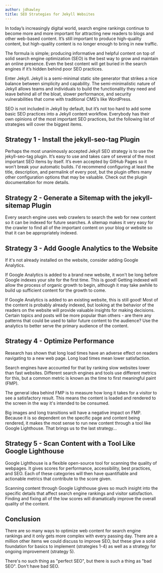 ```yaml
---
author: jdhawley
title: SEO Strategies for Jekyll Websites
---
```


In today’s increasingly digital world, search engine rankings continue to become more and more important for attracting new readers to blogs and other web-based content. It’s still important to produce high-quality content, but high-quality content is no longer enough to bring in new traffic.

The formula is simple; producing informative and helpful content on top of solid search engine optimization (SEO) is the best way to grow and maintain an online presence. Even the best content will get buried in the search engines if it’s hidden behind poor SEO practices.

Enter Jekyll. Jekyll is a semi-minimal static site generator that strikes a nice balance between simplicity and capability. The semi-minimalistic nature of Jekyll allows teams and individuals to build the functionality they need and leave behind all of the bloat, slower performance, and security vulnerabilities that come with traditional CMS’s like WordPress.

SEO is not included in Jekyll by default, but it’s not too hard to add some basic SEO practices into a Jekyll content workflow. Everybody has their own opinions of the most important SEO practices, but the following list of strategies will cover the biggest items.

## Strategy 1 - Install the jekyll-seo-tag Plugin

Perhaps the most unanimously accepted Jekyll SEO strategy is to use the jekyll-seo-tag plugin. It’s easy to use and takes care of several of the most important SEO items by itself. It’s even accepted by GitHub Pages so it won’t break your automatic builds. I'd recommend configuring at least the title, description, and permalink of every post, but the plugin offers many other configuration options that may be valuable. Check out the plugin documentation for more details.

## Strategy 2 - Generate a Sitemap with the jekyll-sitemap Plugin

Every search engine uses web crawlers to search the web for new content so it can be indexed for future searches. A sitemap makes it very easy for the crawler to find all of the important content on your blog or website so that it can be appropriately indexed. 

## Strategy 3 - Add Google Analytics to the Website

If it's not already installed on the website, consider adding Google Analytics. 

If Google Analytics is added to a brand new website, it won't be long before Google indexes your site for the first time. This is good! Getting indexed will allow the process of organic growth to begin, although it may take awhile to build up sufficient content for the growth to come.

If Google Analytics is added to an existing website, this is still good! Most of the content is probably already indexed, but looking at the behavior of the readers on the website will provide valuable insights for making decisions. Certain topics and posts will be more popular than others - are there any patterns that could be used to tailor future content to the audience? Use the analytics to better serve the primary audience of the content.

## Strategy 4 - Optimize Performance

Research has shown that long load times have an adverse effect on readers navigating to a new web page. Long load times mean lower satisfaction.

Search engines have accounted for that by ranking slow websites lower than fast websites. Different search engines and tools use different metrics for this, but a common metric is known as the time to first meaningful paint (FMP). 

The general idea behind FMP is to measure how long it takes for a visitor to see a satisfactory result. This means the content is loaded and rendered to the screen in the way it's intended to be consumed.

Big images and long transitions will have a negative impact on FMP. Because it is so dependent on the specific page and content being rendered, it makes the most sense to run new content through a tool like Google Lighthouse. That brings us to the last strategy...

## Strategy 5 - Scan Content with a Tool Like Google Lighthouse

Google Lighthouse is a flexible open-source tool for scanning the quality of webpages. It gives scores for performance, accessibility, best practices, and SEO. Each of these categories will then have quantifiable and actionable metrics that contribute to the score given. 

Scanning content through Google Lighthouse gives so much insight into the specific details that affect search engine rankings and visitor satisfaction. Finding and fixing all of the low scores will dramatically improve the overall quality of the content.

## Conclusion

There are so many ways to optimize web content for search engine rankings and it only gets more complex with every passing day. There are a million other items we could discuss to improve SEO, but these give a solid foundation for basics to implement (strategies 1-4) as well as a strategy for ongoing improvement (strategy 5). 

There's no such thing as "perfect SEO", but there is such a thing as "bad SEO". Don't have bad SEO.